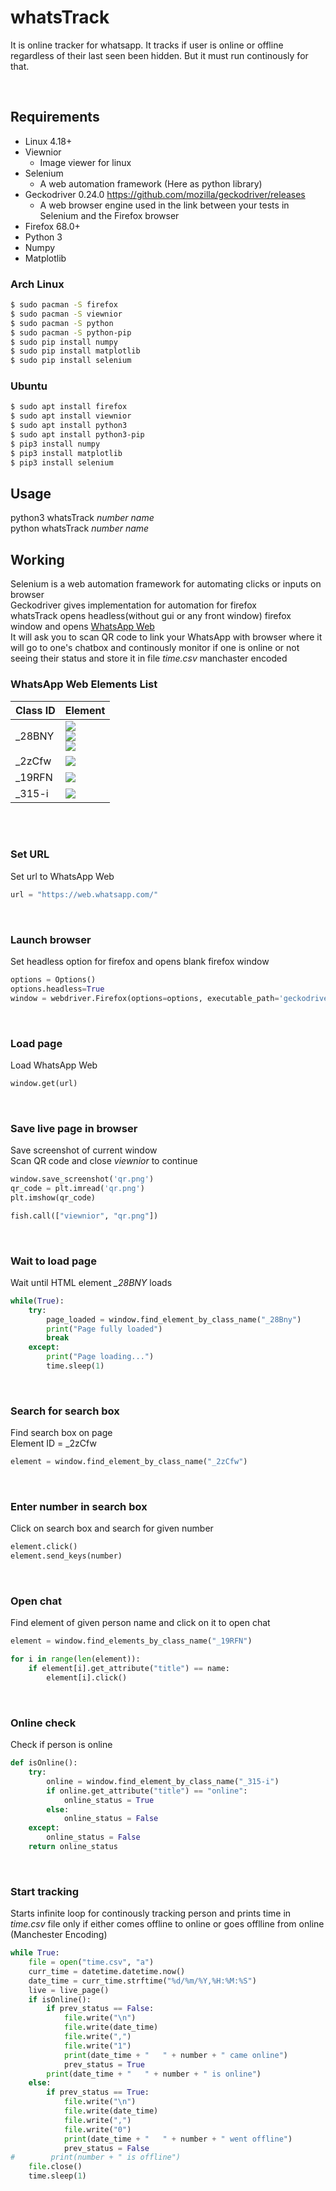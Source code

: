 # whatsTrack

<!-- > Looking down the misty path to uncertain destinations🌌🍀&nbsp;&nbsp;&nbsp;<br>
&nbsp;&nbsp;&nbsp;&nbsp;&nbsp;&nbsp;&nbsp;&nbsp;&nbsp;&nbsp;&nbsp;&nbsp;&nbsp;&nbsp;&nbsp;&nbsp;&nbsp;&nbsp;&nbsp;&nbsp;&nbsp;&nbsp;&nbsp;&nbsp;&nbsp;&nbsp;&nbsp;&nbsp;&nbsp;&nbsp;&nbsp;&nbsp;&nbsp;&nbsp;&nbsp;&nbsp;&nbsp;&nbsp;&nbsp;&nbsp;&nbsp;&nbsp;&nbsp;&nbsp;&nbsp;&nbsp;&nbsp;&nbsp;&nbsp;&nbsp;&nbsp;&nbsp;&nbsp;&nbsp;&nbsp;&nbsp;&nbsp;&nbsp;&nbsp;&nbsp;&nbsp;&nbsp;&nbsp;&nbsp;&nbsp;&nbsp;&nbsp;&nbsp;&nbsp;&nbsp;&nbsp;&nbsp;&nbsp;&nbsp;&nbsp;&nbsp;&nbsp;&nbsp;&nbsp;&nbsp;&nbsp;&nbsp;&nbsp;&nbsp;&nbsp;&nbsp;&nbsp;&nbsp;&nbsp;&nbsp;&nbsp;&nbsp;&nbsp;&nbsp;- x' <br><br><br> -->

It is online tracker for whatsapp.
It tracks if user is online or offline regardless of their last seen been hidden. But it must run continously for that.

<br>

## Requirements
* Linux 4.18+
* Viewnior
  * Image viewer for linux
* Selenium
  * A web automation framework (Here as python library)
* Geckodriver 0.24.0 https://github.com/mozilla/geckodriver/releases
  * A web browser engine used in the link between your tests in Selenium and the Firefox browser
* Firefox 68.0+
* Python 3
* Numpy
* Matplotlib



### Arch Linux

```sh
$ sudo pacman -S firefox
$ sudo pacman -S viewnior
$ sudo pacman -S python
$ sudo pacman -S python-pip
$ sudo pip install numpy
$ sudo pip install matplotlib
$ sudo pip install selenium
```

### Ubuntu

```sh
$ sudo apt install firefox
$ sudo apt install viewnior
$ sudo apt install python3
$ sudo apt install python3-pip
$ pip3 install numpy
$ pip3 install matplotlib
$ pip3 install selenium
```

## Usage

python3 whatsTrack <i>number</i> <i>name</i><br>
python whatsTrack <i>number</i> <i>name</i>


## Working

Selenium is a web automation framework for automating clicks or inputs on browser<br>
Geckodriver gives implementation for automation for firefox<br>
whatsTrack opens headless(without gui or any front window) firefox window and opens [WhatsApp Web](https://web.whatsapp.com/)<br>
It will ask you to scan QR code to link your WhatsApp with browser where it will go to one's chatbox and continously monitor if one is online or not seeing their status and store it in file <i>time.csv</i> manchaster encoded


### WhatsApp Web Elements List

| Class ID | Element |
| -------- | ------- |
| _28BNY   | <img src = https://github.com/pushpull13/whatsTrack/blob/master/img/turn_on_notify.png> <br> <img src = https://github.com/pushpull13/whatsTrack/blob/master/img/computer_not_connected.png> <br> <img src = https://github.com/pushpull13/whatsTrack/blob/master/img/phone_not_connected.png> |
| _2zCfw   | <img src = https://github.com/pushpull13/whatsTrack/blob/master/img/search.png> |
| _19RFN   | <img src = https://github.com/pushpull13/whatsTrack/blob/master/img/chat.png> |
| _315-i   | <img src = https://github.com/pushpull13/whatsTrack/blob/master/img/online.png> |


<br><br>

### Set URL

Set url to WhatsApp Web
```python
url = "https://web.whatsapp.com/"
```
<br>

### Launch browser

Set headless option for firefox and opens blank firefox window

```python
options = Options()
options.headless=True
window = webdriver.Firefox(options=options, executable_path='geckodriver', firefox_binary=FirefoxBinary('firefox'))
```

<br>

### Load page

Load WhatsApp Web

```python
window.get(url)
```

<br>

### Save live page in browser

Save screenshot of current window<br>
Scan QR code and close <i>viewnior</i> to continue

```python
window.save_screenshot('qr.png')
qr_code = plt.imread('qr.png')
plt.imshow(qr_code)

fish.call(["viewnior", "qr.png"])
```

<br>

### Wait to load page

Wait until HTML element <i>_28BNY</i> loads

```python
while(True):
    try:
        page_loaded = window.find_element_by_class_name("_28Bny")
        print("Page fully loaded")
        break
    except:
        print("Page loading...")
        time.sleep(1)
```

<br>

### Search for search box

Find search box on page <br>
Element ID = _2zCfw

```python
element = window.find_element_by_class_name("_2zCfw")
```

<br>

### Enter number in search box

Click on search box and search for given number

```python
element.click()
element.send_keys(number)
```

<br>

### Open chat

Find element of given person name and click on it to open chat

```python
element = window.find_elements_by_class_name("_19RFN")

for i in range(len(element)):
    if element[i].get_attribute("title") == name:
        element[i].click()
```

<br>

### Online check

Check if person is online

```python
def isOnline():
    try:
        online = window.find_element_by_class_name("_315-i")
        if online.get_attribute("title") == "online":
            online_status = True
        else:
            online_status = False
    except:
        online_status = False
    return online_status
```

<br>

### Start tracking

Starts infinite loop for continously tracking person and prints time in <i>time.csv</i> file only if either comes offline to online or goes offlline from online (Manchester Encoding)

```python
while True:
    file = open("time.csv", "a")
    curr_time = datetime.datetime.now()
    date_time = curr_time.strftime("%d/%m/%Y,%H:%M:%S")
    live = live_page()
    if isOnline():
        if prev_status == False:
            file.write("\n")
            file.write(date_time)
            file.write(",")
            file.write("1")
            print(date_time + "   " + number + " came online")
            prev_status = True
        print(date_time + "   " + number + " is online")
    else:
        if prev_status == True:
            file.write("\n")
            file.write(date_time)
            file.write(",")
            file.write("0")
            print(date_time + "   " + number + " went offline")
            prev_status = False
#        print(number + " is offline")
    file.close()
    time.sleep(1)
```
